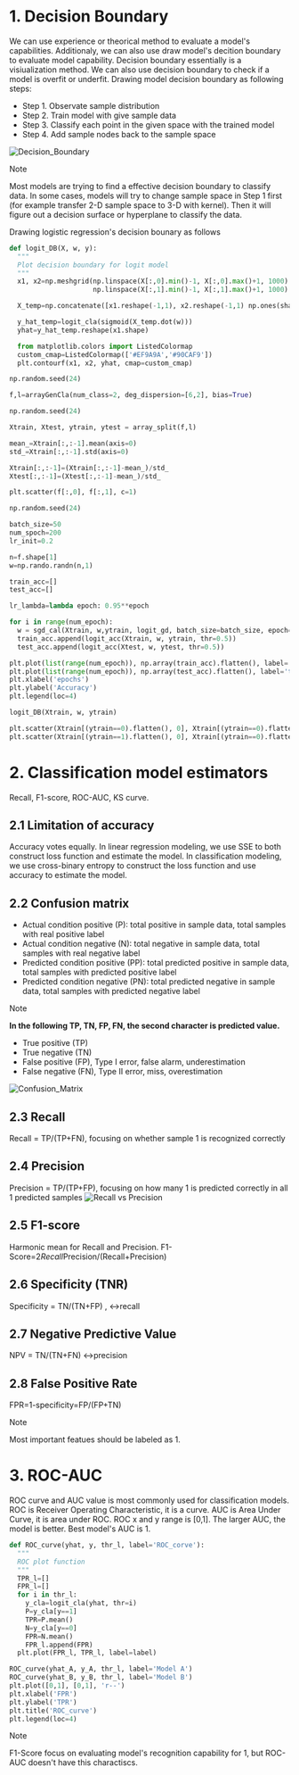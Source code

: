 # 1. Decision Boundary
We can use experience or theorical method to evaluate a model's capabilities. Additionaly, we can also use draw model's decition boundary to evaluate model capability.
Decision boundary essentially is a visiualization method. We can also use decision boundary to check if a model is overfit or underfit. Drawing model decision boundary as following steps:
- Step 1. Observate sample distribution
- Step 2. Train model with give sample data
- Step 3. Classify each point in the given space with the trained model
- Step 4. Add sample nodes back to the sample space

![Decision_Boundary](https://miro.medium.com/v2/resize:fit:1400/format:webp/1*hlRXimDiLvzIj43I30FXqg.png)

> [!NOTE]
> Most models are trying to find a effective decision boundary to classify data. In some cases, models will try to change sample space in Step 1 first (for example transfer 2-D sample space to 3-D with kernel). Then it will figure out a decision surface or hyperplane to classify the data.

Drawing logistic regression's decision bounary as follows
```python
def logit_DB(X, w, y):
  """
  Plot decision boundary for logit model
  """
  x1, x2=np.meshgrid(np.linspace(X[:,0].min()-1, X[:,0].max()+1, 1000).reshape(-1,1),
                     np.linspace(X[:,1].min()-1, X[:,1].max()+1, 1000).reshape(-1,1))

  X_temp=np.concatenate([x1.reshape(-1,1), x2.reshape(-1,1) np.ones(shape=(1000000, 1))], )

  y_hat_temp=logit_cla(sigmoid(X_temp.dot(w)))
  yhat=y_hat_temp.reshape(x1.shape)

  from matplotlib.colors import ListedColormap
  custom_cmap=ListedColormap(['#EF9A9A','#90CAF9'])
  plt.contourf(x1, x2, yhat, cmap=custom_cmap)

np.random.seed(24)

f,l=arrayGenCla(num_class=2, deg_dispersion=[6,2], bias=True)

np.random.seed(24)

Xtrain, Xtest, ytrain, ytest = array_split(f,l)

mean_=Xtrain[:,:-1].mean(axis=0)
std_=Xtrain[:,:-1].std(axis=0)

Xtrain[:,:-1]=(Xtrain[:,:-1]-mean_)/std_
Xtest[:,:-1]=(Xtest[:,:-1]-mean_)/std_

plt.scatter(f[:,0], f[:,1], c=1)

np.random.seed(24)

batch_size=50
num_spoch=200
lr_init=0.2

n=f.shape[1]
w=np.rando.randn(n,1)

train_acc=[]
test_acc=[]

lr_lambda=lambda epoch: 0.95**epoch

for i in range(num_epoch):
  w = sgd_cal(Xtrain, w,ytrain, logit_gd, batch_size=batch_size, epoch=1, lr=lr_init*lr_lambda(i))
  train_acc.append(logit_acc(Xtrain, w, ytrain, thr=0.5))
  test_acc.append(logit_acc(Xtest, w, ytest, thr=0.5))

plt.plot(list(range(num_epoch)), np.array(train_acc).flatten(), label='train_acc')
plt.plot(list(range(num_epoch)), np.array(test_acc).flatten(), label='test_acc')
plt.xlabel('epochs')
plt.ylabel('Accuracy')
plt.legend(loc=4)

logit_DB(Xtrain, w, ytrain)

plt.scatter(Xtrain[(ytrain==0).flatten(), 0], Xtrain[(ytrain==0).flatten(),1],color='red')
plt.scatter(Xtrain[(ytrain==1).flatten(), 0], Xtrain[(ytrain==0).flatten(),1],color='blue')
```
# 2. Classification model estimators
Recall, F1-score, ROC-AUC, KS curve.
## 2.1 Limitation of accuracy
Accuracy votes equally. 
In linear regression modeling, we use SSE to both construct loss function and estimate the model. In classification modeling, we use cross-binary entropy to construct the loss function and use accuracy to estimate the model.
## 2.2 Confusion matrix
- Actual condition positive (P): total positive in sample data, total samples with real positive label
- Actual condition negative (N): total negative in sample data, total samples with real negative label
- Predicted condition positive (PP): total predicted positive in sample data, total samples with predicted positive label
- Predicted condition negative (PN): total predicted negative in sample data, total samples with predicted negative label

> [!NOTE]
> **In the following TP, TN, FP, FN, the second character is predicted value.**
- True positive (TP)
- True negative (TN)
- False positive (FP), Type I error, false alarm, underestimation
- False negative (FN), Type II error, miss, overestimation

![Confusion_Matrix](https://miro.medium.com/v2/resize:fit:640/format:webp/1*jMs1RmSwnYgR9CsBw-z1dw.png)

## 2.3 Recall
Recall = TP/(TP+FN), focusing on whether sample 1 is recognized correctly
## 2.4 Precision
Precision = TP/(TP+FP), focusing on how many 1 is predicted correctly in all 1 predicted samples
![Recall vs Precision](https://miro.medium.com/v2/resize:fit:720/format:webp/1*Ub0nZTXYT8MxLzrz0P7jPA.png)

## 2.5 F1-score
Harmonic mean for Recall and Precision.
F1-Score=2*Recall*Precision/(Recall+Precision)
## 2.6 Specificity (TNR)
Specificity = TN/(TN+FP) , <->recall
## 2.7 Negative Predictive Value
NPV = TN/(TN+FN) <->precision
## 2.8 False Positive Rate
FPR=1-specificity=FP/(FP+TN)

> [!NOTE]
> Most important featues should be labeled as 1.

# 3. ROC-AUC
ROC curve and AUC value is most commonly used for classification models.
ROC is Receiver Operating Characteristic, it is a curve. AUC is Area Under Curve, it is area under ROC.
ROC x and y range is [0,1]. The larger AUC, the model is better. Best model's AUC is 1.
```python
def ROC_curve(yhat, y, thr_l, label='ROC_corve'):
  """
  ROC plot function
  """
  TPR_l=[]
  FPR_l=[]
  for i in thr_l:
    y_cla=logit_cla(yhat, thr=i)
    P=y_cla[y==1]
    TPR=P.mean()
    N=y_cla[y==0]
    FPR=N.mean()
    FPR_l.append(FPR)
  plt.plot(FPR_l, TPR_l, label=label)

ROC_curve(yhat_A, y_A, thr_l, label='Model A')
ROC_curve(yhat_B, y_B, thr_l, label='Model B')
plt.plot([0,1], [0,1], 'r--')
plt.xlabel('FPR')
plt.ylabel('TPR')
plt.title('ROC_curve')
plt.legend(loc=4)
```
> [!NOTE]
> F1-Score focus on evaluating model's recognition capability for 1, but ROC-AUC doesn't have this charactiscs. 















